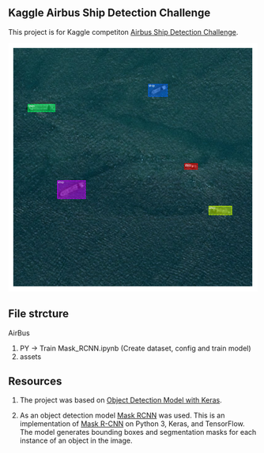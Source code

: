 
## Kaggle Airbus Ship Detection Challenge

This project is for Kaggle competiton [Airbus Ship Detection Challenge](https://www.kaggle.com/c/airbus-ship-detection).

![infer_example](assets/ship.png)

## File strcture

AirBus  

1. PY -> Train Mask_RCNN.ipynb (Create dataset, config and train model)                      
2. assets                    

## Resources

1. The project was based on [Object Detection Model with Keras](https://machinelearningmastery.com/how-to-train-an-object-detection-model-with-keras/).

2. As an object detection model [Mask RCNN](https://github.com/akTwelve/Mask_RCNN.git) was used. This is an implementation of [Mask R-CNN](https://arxiv.org/abs/1703.06870) on Python 3, Keras, and TensorFlow. The model generates bounding boxes and segmentation masks for each  
instance of an object in the image.

